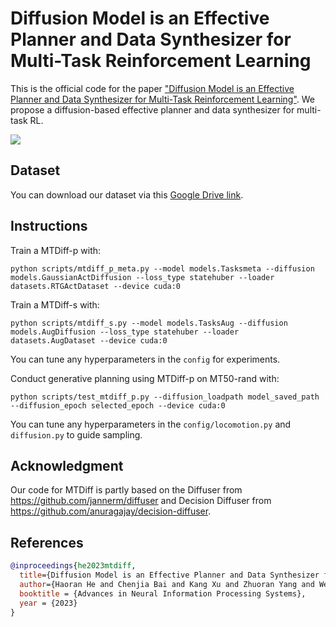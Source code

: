 # Diffusion Model is an Effective Planner and Data Synthesizer for Multi-Task Reinforcement Learning

This is the official code for the paper ["Diffusion Model is an Effective Planner and Data Synthesizer for Multi-Task Reinforcement Learning"](https://arxiv.org/abs/2305.18459). 
We propose a diffusion-based effective planner and data synthesizer for multi-task RL.

![](E:\2023-2\nips23\image\models.jpg)
## Dataset
You can download our dataset via this [Google Drive link](https://drive.google.com/drive/folders/1Ce11F4C6ZtmEoVUzpzoZLox4noWcxCEb?usp=sharing).
## Instructions 

Train a MTDiff-p with:

```
python scripts/mtdiff_p_meta.py --model models.Tasksmeta --diffusion models.GaussianActDiffusion --loss_type statehuber --loader datasets.RTGActDataset --device cuda:0
```

Train a MTDiff-s with:

```
python scripts/mtdiff_s.py --model models.TasksAug --diffusion models.AugDiffusion --loss_type statehuber --loader datasets.AugDataset --device cuda:0
```

You can tune any hyperparameters in the `config` for experiments.

Conduct generative planning using MTDiff-p on MT50-rand with:

```
python scripts/test_mtdiff_p.py --diffusion_loadpath model_saved_path --diffusion_epoch selected_epoch --device cuda:0
```


You can tune any hyperparameters in the `config/locomotion.py` and `diffusion.py` to guide sampling.

## Acknowledgment 

Our code for MTDiff is partly based on the Diffuser from  https://github.com/jannerm/diffuser and Decision Diffuser from https://github.com/anuragajay/decision-diffuser.

## References
```bib
@inproceedings{he2023mtdiff,
  title={Diffusion Model is an Effective Planner and Data Synthesizer for Multi-Task Reinforcement Learning},
  author={Haoran He and Chenjia Bai and Kang Xu and Zhuoran Yang and Weinan Zhang and Dong Wang and Bin Zhao and Xuelong Li},
  booktitle = {Advances in Neural Information Processing Systems},
  year = {2023}
}
```